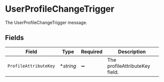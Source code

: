 # UserProfileChangeTrigger

The UserProfileChangeTrigger message.


## Fields

| Field                          | Type                           | Required                       | Description                    |
| ------------------------------ | ------------------------------ | ------------------------------ | ------------------------------ |
| `ProfileAttributeKey`          | **string*                      | :heavy_minus_sign:             | The profileAttributeKey field. |